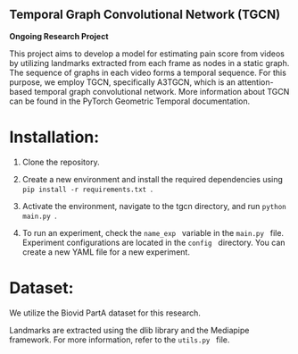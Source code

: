 ## Temporal Graph Convolutional Network (TGCN)

**Ongoing Research Project**

This project aims to develop a model for estimating pain score from videos by utilizing landmarks extracted from each frame as nodes in a static graph. The sequence of graphs in each video forms a temporal sequence. 
For this purpose, we employ TGCN, specifically A3TGCN, which is an attention-based temporal graph convolutional network. More information about TGCN can be found in the PyTorch Geometric Temporal documentation.

# Installation:
1. Clone the repository.

2. Create a new environment and install the required dependencies using  `pip install -r requirements.txt `.
3. Activate the environment, navigate to the tgcn directory, and run  `python main.py `.
4. To run an experiment, check the  `name_exp ` variable in the  `main.py ` file.
Experiment configurations are located in the  `config ` directory. You can create a new YAML file for a new experiment.
# Dataset:
We utilize the Biovid PartA dataset for this research. 

Landmarks are extracted using the dlib library and the Mediapipe framework. For more information, refer to the  `utils.py ` file.